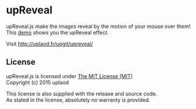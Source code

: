 # upReveal

upReveal.js make the images reveal by the motion of your mouse over them!
This <a href="http://jsfiddle.net/bsozoo/qqqbq37x/embedded/result/">demo</a> shows you the upReveal effect.

Visit http://uplaod.fr/upgit/upreveal/

## License

upReveal.js is licensed under [The MIT License (MIT)](http://opensource.org/licenses/MIT)
<br/>Copyright (c) 2015 uplaod

This license is also supplied with the release and source code.
<br/>As stated in the license, absolutely no warranty is provided.
